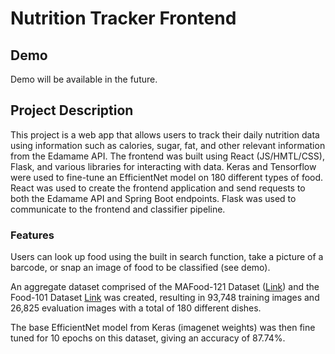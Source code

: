 # Nutrition Tracker Frontend

## Demo
Demo will be available in the future.

## Project Description

This project is a web app that allows users to track their daily nutrition data using information such as calories, sugar, fat, and other relevant information from the Edamame API. The frontend was built using React (JS/HMTL/CSS), Flask, and various libraries for interacting with data. Keras and Tensorflow were used to fine-tune an EfficientNet model on 180 different types of food. React was used to create the frontend application and send requests to both the Edamame API and Spring Boot endpoints. Flask was used to communicate to the frontend and classifier pipeline.

### Features
Users can look up food using the built in search function, take a picture of a barcode, or snap an image of food to be classified (see demo).

An aggregate dataset comprised of the MAFood-121 Dataset ([Link](https://www.kaggle.com/datasets/theviz/mafood121)) and the Food-101 Dataset [Link](https://www.kaggle.com/datasets/dansbecker/food-101) was created, resulting in 93,748 training images and 26,825 evaluation images with a total of 180 different dishes. 

The base EfficientNet model from Keras (imagenet weights) was then fine tuned for 10 epochs on this dataset, giving an accuracy of 87.74%.
